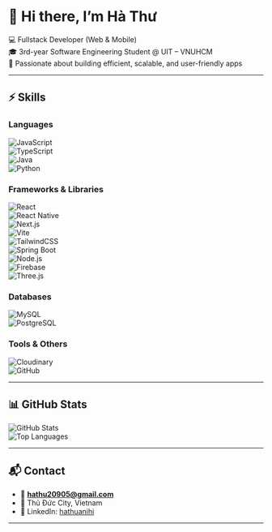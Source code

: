 # 👋 Hi there, I’m Hà Thư  

💻 Fullstack Developer (Web & Mobile)  
🎓 3rd-year Software Engineering Student @ UIT – VNUHCM  
🌱 Passionate about building efficient, scalable, and user-friendly apps  

---

## ⚡ Skills  

### Languages  
![JavaScript](https://img.shields.io/badge/JavaScript-F7DF1E?style=for-the-badge&logo=javascript&logoColor=black)  
![TypeScript](https://img.shields.io/badge/TypeScript-3178C6?style=for-the-badge&logo=typescript&logoColor=white)  
![Java](https://img.shields.io/badge/Java-007396?style=for-the-badge&logo=openjdk&logoColor=white)  
![Python](https://img.shields.io/badge/Python-3776AB?style=for-the-badge&logo=python&logoColor=white)  

### Frameworks & Libraries  
![React](https://img.shields.io/badge/React-20232A?style=for-the-badge&logo=react&logoColor=61DAFB)  
![React Native](https://img.shields.io/badge/React_Native-20232A?style=for-the-badge&logo=react&logoColor=61DAFB)  
![Next.js](https://img.shields.io/badge/Next.js-000000?style=for-the-badge&logo=next.js&logoColor=white)  
![Vite](https://img.shields.io/badge/Vite-646CFF?style=for-the-badge&logo=vite&logoColor=FFD62E)  
![TailwindCSS](https://img.shields.io/badge/Tailwind_CSS-38B2AC?style=for-the-badge&logo=tailwind-css&logoColor=white)  
![Spring Boot](https://img.shields.io/badge/Spring_Boot-6DB33F?style=for-the-badge&logo=spring-boot&logoColor=white)  
![Node.js](https://img.shields.io/badge/Node.js-339933?style=for-the-badge&logo=node.js&logoColor=white)  
![Firebase](https://img.shields.io/badge/Firebase-FFCA28?style=for-the-badge&logo=firebase&logoColor=black)  
![Three.js](https://img.shields.io/badge/Three.js-000000?style=for-the-badge&logo=three.js&logoColor=white)  

### Databases  
![MySQL](https://img.shields.io/badge/MySQL-005C84?style=for-the-badge&logo=mysql&logoColor=white)  
![PostgreSQL](https://img.shields.io/badge/PostgreSQL-316192?style=for-the-badge&logo=postgresql&logoColor=white)  

### Tools & Others  
![Cloudinary](https://img.shields.io/badge/Cloudinary-3448C5?style=for-the-badge&logo=cloudinary&logoColor=white)  
![GitHub](https://img.shields.io/badge/GitHub-181717?style=for-the-badge&logo=github&logoColor=white)  

---

## 📊 GitHub Stats  

![GitHub Stats](https://github-readme-stats.vercel.app/api?username=hathuanihi&show_icons=true&theme=radical)  
![Top Languages](https://github-readme-stats.vercel.app/api/top-langs/?username=hathuanihi&layout=compact&theme=radical)  

---

## 📬 Contact  

- 📧 **hathu20905@gmail.com**  
- 📍 Thủ Đức City, Vietnam  
- 💼 LinkedIn: [hathuanihi](https://www.linkedin.com/in/hathuanihi/) 

---
